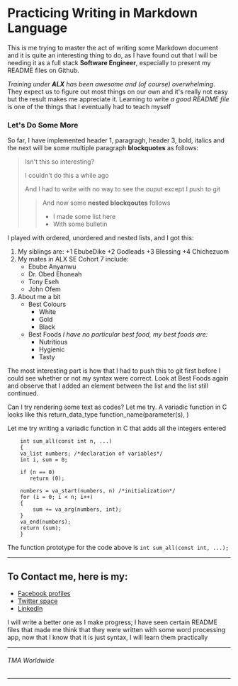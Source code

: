 # Practicing Writing in Markdown Language 
This is me trying to master the act of writing some Markdown document and it is
quite an interesting thing to do, as I have found out that I will be needing it
as a full stack __Software Engineer__, especially to present my README files on
Github.

_Training under **ALX** has been awesome and (of course) overwhelming_. They expect
us to figure out most things on our own and it's really not easy but the result
makes me appreciate it. Learning to write *a good README file* is one of the
things that I eventually had to teach myself

### Let's Do Some More
So far, I have implemented header 1, paragragh, header 3, bold, italics and the
next will be some multiple paragraph **blockquotes** as follows:

> Isn't this so interesting?
>
> I couldn't do this a while ago
>
> And I had to write with no way to see the ouput except I push to git
>
>> And now some **nested blockqoutes** follows
>>
>> - I made some list here
>> - With some bulletin


I played with ordered, unordered and nested lists, and I got this:
1. My siblings are:
   +1 EbubeDike
   +2 Godleads
   +3 Blessing
   +4 Chichezuom
2. My mates in ALX SE Cohort 7 include:
   + Ebube Anyanwu
   + Dr. Obed Ehoneah
   + Tony Eseh
   + John Ofem
3. About me a bit
   - Best Colours
     - White
     - Gold
     - Black
   - Best Foods
     *I have no particular best food, my best foods are:*
     - Nutritious
     - Hygienic
     - Tasty

The most interesting part is how that I had to push this to git first before
I could see whether or not my syntax were correct. Look at Best Foods again
and observe that I added an element between the list and the list still
continued.

Can I try rendering some text as codes? Let me try. A variadic function in
C looks like this
  return_data_type function_name(parameter(s), <eclipse>)

Let me try writing a variadic function in C that adds all the integers entered
```
    int sum_all(const int n, ...)
    {
	va_list numbers; /*declaration of variables*/
	int i, sum = 0;

	if (n == 0)
	   return (0);

	numbers = va_start(numbers, n) /*initialization*/
	for (i = 0; i < n; i++)
	{
		sum += va_arg(numbers, int);
	}
	va_end(numbers);
	return (sum);
    }
```

The function prototype for the code above is `int sum_all(const int, ...);`

---

## To Contact me, here is my:
- [Facebook profiles](https://fb.me/tpauldike)
- [Twitter space](https://twitter.com/tpauldike)
- [LinkedIn](https://www.linkedin.com/in/topman-paul-dike-bbb330143)

I will write a better one as I make progress; I have seen certain README
files that made me think that they were written with some word processing
app, now that I know that it is just syntax, I will learn them practically

---
###### TMA Worldwide
---